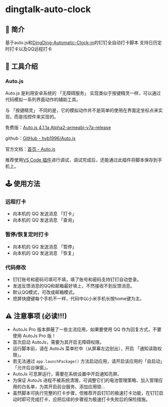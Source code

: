 # dingtalk-auto-clock

## 📖 简介

基于auto.js和[DingDing-Automatic-Clock-in](https://github.com/georgehuan1994/DingDing-Automatic-Clock-in)的钉钉全自动打卡脚本
支持日历定时打卡以及QQ远程打卡

## 📐 工具介绍

### Auto.js

Auto.js 是利用安卓系统的 「无障碍服务」 实现类似于按键精灵一样，可以通过代码模拟一系列界面动作的辅助工具。

与 「按键精灵」 不同的是，它的模拟动作并不是简单的使用在界面定坐标点来实现，而是找控件来实现的。

免费版：[Auto.js 4.1.1a Alpha2-armeabi-v7a-release](https://github.com/georgehuan1994/DingDing-Automatic-Clock-in/raw/master/Autojs%204.1.1a%20Alpha2-armeabi-v7a-release.apk "Auto.js 4.1.1a Alpha2-armeabi-v7a-release")

github：[GitHub - hyb1996/Auto.js](https://github.com/hyb1996/Auto.js)

官方文档：[首页 - Auto.js](https://hyb1996.github.io/AutoJs-Docs/)

推荐使用[VS Code 插件](https://github.com/hyb1996/Auto.js-VSCode-Extension)进行调试，调试完成后，还能通过此插件将脚本保存到手机上。

## 🕹️ 使用方法

### 远程打卡

- 向本机的 QQ 发送消息 「打卡」
- 向本机的 QQ 发送消息 「查询」

### 暂停/恢复定时打卡

- 向本机的 QQ 发送消息 「暂停」
- 向本机的 QQ 发送消息 「恢复」

### 代码修改

- 钉钉账号和密码可填可不填，填了账号和密码支持钉钉自动登录。
- 发送反馈消息的QQ和邮箱最好填上，不然接收不到反馈消息。
- 默认QQ模式，可改成邮箱模式。
- 熄屏快捷键每个手机不一样，代码中以小米手机长按home键为主。


## ⚠️ 注意事项 (必读!!!)

- AutoJs Pro 版本屏蔽了一些主流应用，如果要使用 QQ 作为回复方式，不要使用 AutoJs Pro 版！
- 首次启动 AutoJs，需要为其开启无障碍权限。
- 运行脚本前，请在 AutoJs 菜单栏中（从屏幕左边划出），开启 「通知读取权限」。
- 若无法通过 `app.launchPackage()` 方法启动应用，请开启该应用的「自启动」「允许后台弹窗」。
- AutoJs 可息屏运行，需要在系统设置中开启通知亮屏。
- 为保证 AutoJs 进程不被系统清理，可调整它们的电池管理策略、加入管理应用的白名单，为其开启前台服务、添加应用锁...
- 虽然脚本可执行完整的打卡步骤，但推荐开启钉钉的极速打卡功能，在钉钉启动时即可完成打卡，应把后续的步骤视为极速打卡失败后的保险措施。
